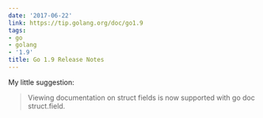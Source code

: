 ```yaml
---
date: '2017-06-22'
link: https://tip.golang.org/doc/go1.9
tags:
- go
- golang
- '1.9'
title: Go 1.9 Release Notes
---
```


My little suggestion:

>Viewing documentation on struct fields is now supported with go doc struct.field.
